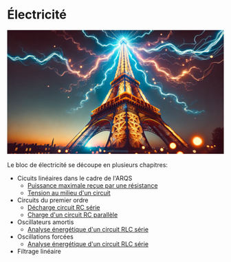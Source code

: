 # Électricité

![](images/electricite.webp)

Le bloc de électricité se découpe en plusieurs chapitres:

* Cicuits linéaires dans le cadre de l'ARQS
  * [Puissance maximale reçue par une résistance](../exercices/elec/puissance_maximale.md)
  * [Tension au milieu d'un circuit](../exercices/elec/tension_centrale_E1_R1_R2_E2.md)
* Circuits du premier ordre
  * [Décharge circuit RC série](../exercices/elec/decharge_RC_analyse_energetique.md)
  * [Charge d'un circuit RC parallèle](../exercices/elec/charge_circuit_RC_parallele.md)
* Oscillateurs amortis
  * [Analyse énergétique d'un circuit RLC série](../exercices/elec/RLC_energie.md)
* Oscillations forcées
  * [Analyse énergétique d'un circuit RLC série](../exercices/elec/RLC_en_RSF.md)
* Filtrage linéaire
